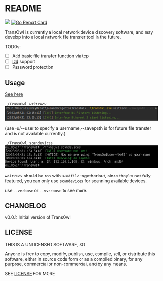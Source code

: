 # README
![](https://img.shields.io/github/v/tag/sydneyowl/TransOwl?label=version&style=flat-square) [![Go Report Card](https://goreportcard.com/badge/github.com/sydneyowl/TransOwl)](https://goreportcard.com/report/github.com//sydneyowl/TransOwl)

TransOwl is currently a local network device discovery software, and may develop into a local network file transfer tool in the future.

TODOs:

- [ ] Add basic file transfer function via tcp
- [ ] [lz4](https://github.com/lz4/lz4) support
- [ ] Password protection

## Usage

[See here](./doc/TransOwl.md)

`./TransOwl waitrecv`
![img_1.png](md_assets/img_1.png)

(use -u/--user to specify a username,--savepath is for future file transfer and is not available currently.)

`./TransOwl scandevices`
![img.png](md_assets/img.png)

`waitrecv` should be ran with `sendfile` together but, since they're not fully featured, you can only use `scandevices` for scanning available devices. 

use `--verbose` or `--vverbose` to see more.

## CHANGELOG

v0.0.1: Initial version of TransOwl

## LICENSE

THIS IS A UNLICENSED SOFTWARE, SO 

Anyone is free to copy, modify, publish, use, compile, sell, or
distribute this software, either in source code form or as a compiled
binary, for any purpose, commercial or non-commercial, and by any
means.

SEE [LICENSE](./LICENSE) FOR MORE